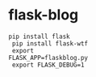 # flask-blog

<code>pip install flask<br>
pip install flask-wtf<br>
export FLASK_APP=flaskblog.py<br>
export FLASK_DEBUG=1</code>